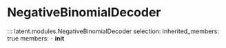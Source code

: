 # NegativeBinomialDecoder

::: latent.modules.NegativeBinomialDecoder
    selection:
        inherited_members: true
        members:
            - __init__
